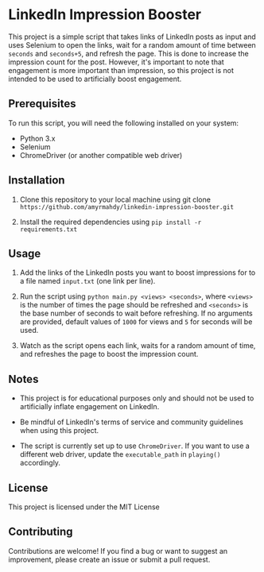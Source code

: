 # LinkedIn Impression Booster

This project is a simple script that takes links of LinkedIn posts as input and uses Selenium to open the links, wait for a random amount of time between `seconds` and `seconds+5`, and refresh the page. This is done to increase the impression count for the post. However, it's important to note that engagement is more important than impression, so this project is not intended to be used to artificially boost engagement.

## Prerequisites

To run this script, you will need the following installed on your system:

- Python 3.x
- Selenium
- ChromeDriver (or another compatible web driver)

## Installation

1. Clone this repository to your local machine using git clone `https://github.com/amyrmahdy/linkedin-impression-booster.git`

2. Install the required dependencies using `pip install -r requirements.txt`

## Usage

1. Add the links of the LinkedIn posts you want to boost impressions for to a file named `input.txt` (one link per line).

2. Run the script using `python main.py <views> <seconds>`, where `<views>` is the number of times the page should be refreshed and `<seconds>` is the base number of seconds to wait before refreshing. If no arguments are provided, default values of `1000` for views and `5` for seconds will be used.

3. Watch as the script opens each link, waits for a random amount of time, and refreshes the page to boost the impression count.

## Notes

- This project is for educational purposes only and should not be used to artificially inflate engagement on LinkedIn.

- Be mindful of LinkedIn's terms of service and community guidelines when using this project.

- The script is currently set up to use `ChromeDriver`. If you want to use a different web driver, update the `executable_path` in `playing()` accordingly.

## License

This project is licensed under the MIT License

## Contributing

Contributions are welcome! If you find a bug or want to suggest an improvement, please create an issue or submit a pull request.









